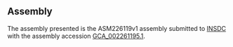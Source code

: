 

Assembly
--------

The assembly presented is the ASM226119v1 assembly submitted to
[INSDC](http://www.insdc.org) with the assembly accession
[GCA\_002261195.1](http://www.ebi.ac.uk/ena/data/view/GCA_002261195.1).
